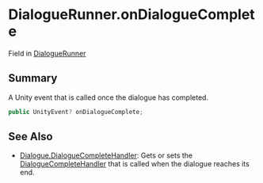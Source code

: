 # DialogueRunner.onDialogueComplete

Field in [DialogueRunner](/docs/api/csharp/yarn.unity.dialoguerunner.md)

## Summary


A Unity event that is called once the dialogue has completed.


```csharp
public UnityEvent? onDialogueComplete;
```

## See Also

* [Dialogue.DialogueCompleteHandler](/docs/api/csharp/yarn.dialogue.dialoguecompletehandler.md): Gets or sets the  [DialogueCompleteHandler](yarn.dialoguecompletehandler.md)  that is called when the dialogue reaches its end.


